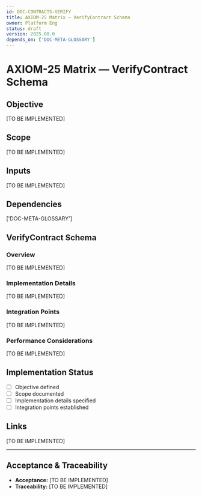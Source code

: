 ```yaml
---
id: DOC-CONTRACTS-VERIFY
title: AXIOM-25 Matrix — VerifyContract Schema
owner: Platform Eng
status: draft
version: 2025.08.0
depends_on: ['DOC-META-GLOSSARY']
---
```


# AXIOM-25 Matrix — VerifyContract Schema

## Objective
[TO BE IMPLEMENTED]

## Scope
[TO BE IMPLEMENTED]

## Inputs
[TO BE IMPLEMENTED]

## Dependencies
['DOC-META-GLOSSARY']

## VerifyContract Schema

### Overview
[TO BE IMPLEMENTED]

### Implementation Details
[TO BE IMPLEMENTED]

### Integration Points
[TO BE IMPLEMENTED]

### Performance Considerations
[TO BE IMPLEMENTED]

## Implementation Status
- [ ] Objective defined
- [ ] Scope documented
- [ ] Implementation details specified
- [ ] Integration points established

## Links
[TO BE IMPLEMENTED]

---

## Acceptance & Traceability
- **Acceptance:** [TO BE IMPLEMENTED]
- **Traceability:** [TO BE IMPLEMENTED]
